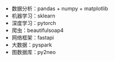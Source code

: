 - 数据分析：pandas + numpy + matplotlib
- 机器学习：sklearn
- 深度学习：pytorch
- 爬虫：beautifulsoap4
- 网络框架：fastapi
- 大数据：pyspark
- 图数据库：py2neo
